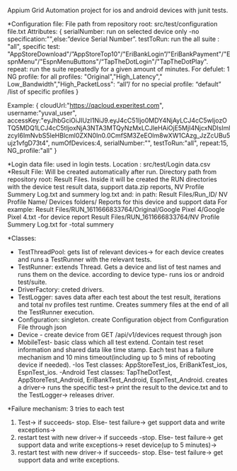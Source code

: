 Appium Grid Automation project for ios and android devices with junit tests.

*Configuration file:
File path from repository root: src/test/configuration file.txt
Attributes:
{
serialNumber: run on selected device only -no specification:"",else:”device Serial Number”.
testToRun: run the all suite : "all",
specific test: "AppStoreDownload"/”AppStoreTop10"/"EriBankLogin”/"EriBankPayment"/"EspnMenu"/"EspnMenuButtons"/“TapTheDotLogin"/"TapTheDotPlay".
repeat: run the suite repeatedly for a given amount of minutes. For defulet: 1
NG profile: for all profiles: "Original","High_Latency"," Low_Bandwidth","High_PacketLoss": “all”/
for no special profile: “default” /list of specific profiles
}

Example:
{
cloudUrl:"https://qacloud.experitest.com",
username:"yuval_user",
accessKey:"eyJhbGciOiJIUzI1NiJ9.eyJ4cC51Ijo0MDY4NjAyLCJ4cC5wIjozOTQ5MDQ1LCJ4cC5tIjoxNjA3NTA3MTQyNzMxLCJleHAiOjE5MjI4NjcxNDIsImlzcyI6ImNvbS5leHBlcml0ZXN0In0.0CmfSM3ZeEOlm8wXW1CAzg_JzZcUBu5ujz1vfgD73t4",
numOfDevices:4,
serialNumber:"",
testToRun:"all",
repeat:15,
NG_profile:"all"
}

*Login data file: used in login tests. Location : src/test/Login data.csv
*Result File: Will be created automatically after run.
Directory path from repository root: Result Files.
Inside it will be created the RUN directories with the device test result data, support data.zip reports, NV Profile Summery Log.txt and summery log.txt and:
in path: Result Files/Run_ID/ NV Profile Name/ Devices folders/ Reports for this device and support data 
For example:
Result Files/RUN_1611666833764/Original/Google Pixel 4/Google Pixel 4.txt -for device report
Result Files/RUN_1611666833764/NV Profile Summery Log.txt for -total summery

*Classes:
- TestThreadPool: gets list of relevant devices-> for each device creates and runs a TestRunner with the relevant tests.
- TestRunner: extends Thread. Gets a device and list of test names and runs them on the device. according to device type- runs ios or android test/suite.
- DriverFactory: creted drivers.
- TestLogger: saves data after each test about the test result, iterations and total nv profiles test runtime. Creates summery files at the end of all the TestRunner execution.
- Configuration: singleton. create Configuration object from Configuration
 File through json
- Device - create device from GET /api/v1/devices request through json
- MobileTest- basic class which all test extend. Contain test reset information and shared data like time stamp. Each test has a failure mechanism and 10 mins timeout(including up to 5 mins of rebooting device if needed).
-Ios Test classes: AppStoreTest_ios, EriBankTest_ios, EspnTest_ios.
-Android Test classes: TapTheDotTest, AppStoreTest_Android, EriBankTest_Android, EspnTest_Android.
creates a driver-> runs the specific test-> print the result to the device.txt and to the TestLogger-> releases driver.

*Failure mechanism: 
3 tries to each test
1. Test->
	if succeeds- stop.
	Else- test failure-> get support data and write exceptions-> 
2. restart test with new driver-> 
	if succeeds -stop. 
	Else- test failure-> get support data and write exceptions-> 
  reset device(up to 5 minutes)->
3. restart test with new driver-> 
if succeeds- stop.
Else- test failure-> get support data and write exceptions.










